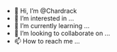 - 👋 Hi, I’m @Chardrack
- 👀 I’m interested in ...
- 🌱 I’m currently learning ...
- 💞️ I’m looking to collaborate on ...
- 📫 How to reach me ...

<!---
Chardrack/Chardrack is a ✨ special ✨ repository because its `README.md` (this file) appears on your GitHub profile.
You can click the Preview link to take a look at your changes.
-
